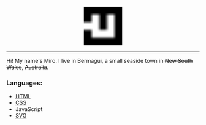 <p align="center">
  <picture>
    <source srcset="logo/white.svg" media="(prefers-color-scheme: dark)">
    <img src="logo/black.svg" alt="Miro's logo" width="20%">
  </picture>
</p>

----

Hi! My name's Miro. I live in Bermagui, a small seaside town in ~~New South Wales~~, ~~Australia~~.

### Languages:
- <abbr title="Hypertext Markup Language">HTML</abbr>
- <abbr title="Cascading Style Sheets">CSS</abbr>
- JavaScript
- <abbr title="Scalable Vector Graphics">SVG</abbr>
